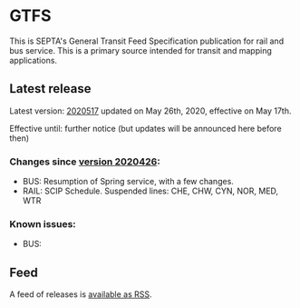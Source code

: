 # GTFS

This is SEPTA's General Transit Feed Specification publication for rail and bus service. This is a primary source intended for transit and mapping applications.

## Latest release
 
Latest version: [2020517](https://github.com/septadev/GTFS/releases/tag/v202005173) updated on May 26th, 2020, effective on May 17th.

Effective until: further notice (but updates will be announced here before then)

### Changes since [version 2020426](https://github.com/septadev/GTFS/releases/tag/v202004260): 
 
*  BUS:  Resumption of Spring service, with a few changes.
*  RAIL: SCIP Schedule.  Suspended lines: CHE, CHW, CYN, NOR, MED, WTR

### Known issues:

* BUS: 

## Feed

A feed of releases is [available as RSS](https://github.com/septadev/GTFS/releases.atom).

